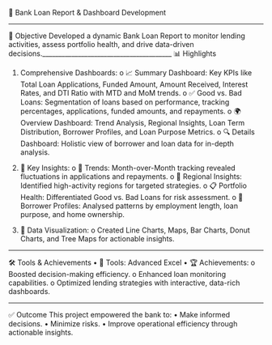🚀 Bank Loan Report & Dashboard Development
________________________________________

🎯 Objective
Developed a dynamic Bank Loan Report to monitor lending activities, assess portfolio health, and drive data-driven decisions.________________________________________
📊 Highlights
1.	Comprehensive Dashboards:
o	📈 Summary Dashboard: Key KPIs like Total Loan Applications, Funded Amount, Amount Received, Interest Rates, and DTI Ratio with MTD and MoM trends.
o	✅ Good vs. Bad Loans: Segmentation of loans based on performance, tracking percentages, applications, funded amounts, and repayments.
o	🌍 Overview Dashboard: Trend Analysis, Regional Insights, Loan Term Distribution, Borrower Profiles, and Loan Purpose Metrics.
o	🔍 Details Dashboard: Holistic view of borrower and loan data for in-depth analysis.

2.	🔑 Key Insights:
o	📅 Trends: Month-over-Month tracking revealed fluctuations in applications and repayments.
o	📍 Regional Insights: Identified high-activity regions for targeted strategies.
o	📋 Portfolio Health: Differentiated Good vs. Bad Loans for risk assessment.
o	👥 Borrower Profiles: Analysed patterns by employment length, loan purpose, and home ownership.

3.	🎨 Data Visualization:
o	Created Line Charts, Maps, Bar Charts, Donut Charts, and Tree Maps for actionable insights.
________________________________________

🛠 Tools & Achievements
•	🧮 Tools: Advanced Excel
•	🏆 Achievements:
o	Boosted decision-making efficiency.
o	Enhanced loan monitoring capabilities.
o	Optimized lending strategies with interactive, data-rich dashboards.
________________________________________

✅ Outcome
This project empowered the bank to:
•	Make informed decisions.
•	Minimize risks.
•	Improve operational efficiency through actionable insights.

